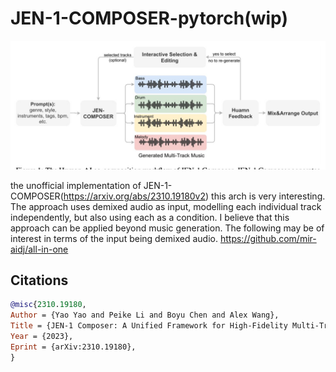 # JEN-1-COMPOSER-pytorch(wip)
![model architecture](https://github.com/0417keito/JEN-1-COMPOSER-pytorch/blob/main/JEN1-Composer.jpg)

the unofficial implementation of JEN-1-COMPOSER(https://arxiv.org/abs/2310.19180v2)
this arch is very interesting.
The approach uses demixed audio as input, modelling each individual track independently, but also using each as a condition.
I believe that this approach can be applied beyond music generation.
The following may be of interest in terms of the input being demixed audio.
https://github.com/mir-aidj/all-in-one

## Citations
```bibtex
@misc{2310.19180,
Author = {Yao Yao and Peike Li and Boyu Chen and Alex Wang},
Title = {JEN-1 Composer: A Unified Framework for High-Fidelity Multi-Track Music Generation},
Year = {2023},
Eprint = {arXiv:2310.19180},
}
```
